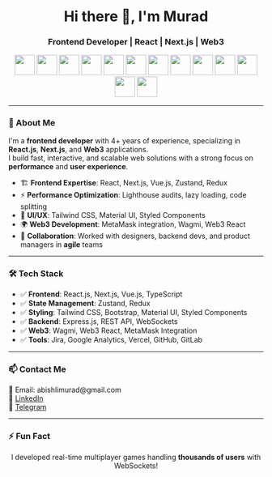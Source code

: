 <!-- Header -->
<h1 align="center">Hi there 👋, I'm Murad</h1>
<h3 align="center">Frontend Developer | React | Next.js | Web3</h3>

<!-- Tech stack badges -->
<p align="center">
  <img src="https://cdn.jsdelivr.net/gh/devicons/devicon/icons/javascript/javascript-original.svg" height="40" />
  <img src="https://cdn.jsdelivr.net/gh/devicons/devicon/icons/typescript/typescript-original.svg" height="40"/>
  <img src="https://cdn.jsdelivr.net/gh/devicons/devicon/icons/react/react-original.svg" height="40"/>
  <img src="https://cdn.jsdelivr.net/gh/devicons/devicon/icons/nextjs/nextjs-original.svg" height="40"/>
  <img src="https://cdn.jsdelivr.net/gh/devicons/devicon/icons/vuejs/vuejs-original.svg" height="40"/>
  <img src="https://cdn.jsdelivr.net/gh/devicons/devicon/icons/redux/redux-original.svg" height="40"/>
  <img src="https://cdn.jsdelivr.net/gh/devicons/devicon/icons/tailwindcss/tailwindcss-original.svg" height="40"/>
  <img src="https://cdn.jsdelivr.net/gh/devicons/devicon/icons/bootstrap/bootstrap-original.svg" height="40"/>
  <img src="https://cdn.jsdelivr.net/gh/devicons/devicon/icons/materialui/materialui-original.svg" height="40"/>
  <img src="https://skillicons.dev/icons?i=express" height="40"/>
  <img src="https://skillicons.dev/icons?i=git" height="40"/>
  <img src="https://skillicons.dev/icons?i=github" height="40"/>
  <img src="https://skillicons.dev/icons?i=vercel" height="40"/>
</p>

---

<h3>🚀 About Me</h3>

<p>
I'm a <strong>frontend developer</strong> with 4+ years of experience, specializing in <strong>React.js</strong>, <strong>Next.js</strong>, and <strong>Web3</strong> applications.<br>
I build fast, interactive, and scalable web solutions with a strong focus on <strong>performance</strong> and <strong>user experience</strong>.
</p>

<ul>
  <li>🏗️ <strong>Frontend Expertise</strong>: React, Next.js, Vue.js, Zustand, Redux</li>
  <li>⚡ <strong>Performance Optimization</strong>: Lighthouse audits, lazy loading, code splitting</li>
  <li>🎨 <strong>UI/UX</strong>: Tailwind CSS, Material UI, Styled Components</li>
  <li>🌍 <strong>Web3 Development</strong>: MetaMask integration, Wagmi, Web3 React</li>
  <li>🤝 <strong>Collaboration</strong>: Worked with designers, backend devs, and product managers in <strong>agile</strong> teams</li>
</ul>

---

<h3 >🛠️ Tech Stack</h3>

<ul>
  <li>✅ <strong>Frontend</strong>: React.js, Next.js, Vue.js, TypeScript</li>
  <li>✅ <strong>State Management</strong>: Zustand, Redux</li>
  <li>✅ <strong>Styling</strong>: Tailwind CSS, Bootstrap, Material UI, Styled Components</li>
  <li>✅ <strong>Backend</strong>: Express.js, REST API, WebSockets</li>
  <li>✅ <strong>Web3</strong>: Wagmi, Web3 React, MetaMask Integration</li>
  <li>✅ <strong>Tools</strong>: Jira, Google Analytics, Vercel, GitHub, GitLab</li>
</ul>

---

<h3>📫 Contact Me</h3>

<p>
📩 Email: abishlimurad@gmail.com <br>
💼 <a href="https://www.linkedin.com/in/murad-abyshly-872359228/">LinkedIn</a> <br>
💬 <a href="https://t.me/Murad643">Telegram</a> <br>
</p>

---

<h3 >⚡ Fun Fact</h3>

<p align="center">
I developed real-time multiplayer games handling <strong>thousands of users</strong> with WebSockets!
</p>
